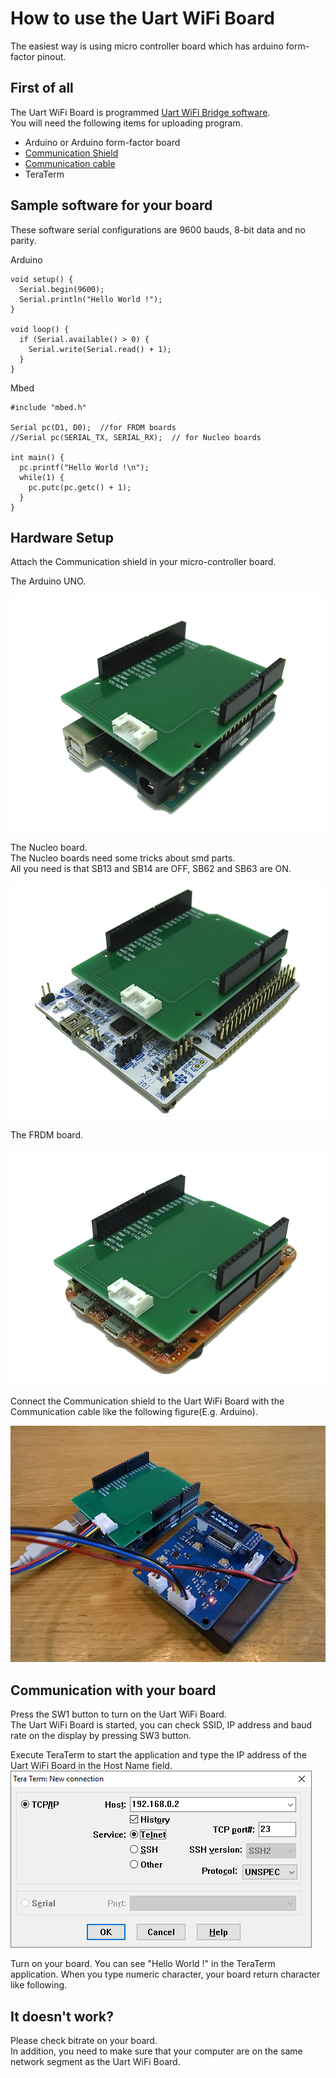 How to use the Uart WiFi Board
========================================

The easiest way is using micro controller board which has arduino form-factor pinout.  

First of all
--------------
The Uart WiFi Board is programmed [Uart WiFi Bridge software](https://github.com/NaoNaoMe/Uart-WiFi-Board/tree/with-display/Software/UartWiFiBridge).  
You will need the following items for uploading program.
 - Arduino or Arduino form-factor board
 - [Communication Shield](https://github.com/NaoNaoMe/Communication-Shield)
 - [Communication cable](https://github.com/NaoNaoMe/Communication-Shield/tree/master/Cables)
 - TeraTerm



Sample software for your board
--------------
These software serial configurations are 9600 bauds, 8-bit data and no parity.

Arduino
```
void setup() {
  Serial.begin(9600);
  Serial.println("Hello World !");
}

void loop() {
  if (Serial.available() > 0) {
    Serial.write(Serial.read() + 1);
  }
}
```

Mbed
```
#include "mbed.h"

Serial pc(D1, D0);  //for FRDM boards
//Serial pc(SERIAL_TX, SERIAL_RX);  // for Nucleo boards

int main() {
  pc.printf("Hello World !\n");
  while(1) {
    pc.putc(pc.getc() + 1);
  }
}
```



Hardware Setup
--------------
Attach the Communication shield in your micro-controller board. 

The Arduino UNO.

![Arduino](mdContents/ArduinoBoard.png)

The Nucleo board.  
The Nucleo boards need some tricks about smd parts.  
All you need is that SB13 and SB14 are OFF, SB62 and SB63 are ON.

![Nucleo](mdContents/NucleoBoard.png)

The FRDM board.

![FRDM](mdContents/FRDMBoard.png)

Connect the Communication shield to the Uart WiFi Board with the Communication cable like the following figure(E.g. Arduino).

![Sample](mdContents/UartWiFiBoardwithArduino.png)



Communication with your board
--------------
Press the SW1 button to turn on the Uart WiFi Board.  
The Uart WiFi Board is started, you can check SSID, IP address and baud rate on the display by pressing SW3 button.  

Execute TeraTerm to start the application and type the IP address of the Uart WiFi Board in the Host Name field.
![Connection](mdContents/Making_a_Connection.png)

Turn on your board. You can see "Hello World !" in the TeraTerm application.
When you type numeric character, your board return character like following.



It doesn't work?
--------------
Please check bitrate on your board.  
In addition, you need to make sure that your computer are on the same network segment as the Uart WiFi Board.


